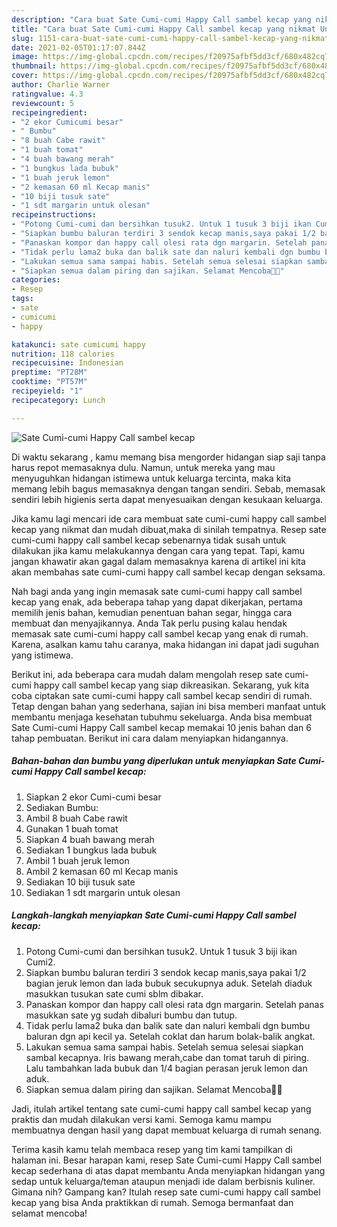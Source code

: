 ```yaml
---
description: "Cara buat Sate Cumi-cumi Happy Call sambel kecap yang nikmat Untuk Jualan"
title: "Cara buat Sate Cumi-cumi Happy Call sambel kecap yang nikmat Untuk Jualan"
slug: 1151-cara-buat-sate-cumi-cumi-happy-call-sambel-kecap-yang-nikmat-untuk-jualan
date: 2021-02-05T01:17:07.844Z
image: https://img-global.cpcdn.com/recipes/f20975afbf5dd3cf/680x482cq70/sate-cumi-cumi-happy-call-sambel-kecap-foto-resep-utama.jpg
thumbnail: https://img-global.cpcdn.com/recipes/f20975afbf5dd3cf/680x482cq70/sate-cumi-cumi-happy-call-sambel-kecap-foto-resep-utama.jpg
cover: https://img-global.cpcdn.com/recipes/f20975afbf5dd3cf/680x482cq70/sate-cumi-cumi-happy-call-sambel-kecap-foto-resep-utama.jpg
author: Charlie Warner
ratingvalue: 4.3
reviewcount: 5
recipeingredient:
- "2 ekor Cumicumi besar"
- " Bumbu"
- "8 buah Cabe rawit"
- "1 buah tomat"
- "4 buah bawang merah"
- "1 bungkus lada bubuk"
- "1 buah jeruk lemon"
- "2 kemasan 60 ml Kecap manis"
- "10 biji tusuk sate"
- "1 sdt margarin untuk olesan"
recipeinstructions:
- "Potong Cumi-cumi dan bersihkan tusuk2. Untuk 1 tusuk 3 biji ikan Cumi2."
- "Siapkan bumbu baluran terdiri 3 sendok kecap manis,saya pakai 1/2 bagian jeruk lemon dan lada bubuk secukupnya aduk. Setelah diaduk masukkan tusukan sate cumi sblm dibakar."
- "Panaskan kompor dan happy call olesi rata dgn margarin. Setelah panas masukkan sate yg sudah dibaluri bumbu dan tutup."
- "Tidak perlu lama2 buka dan balik sate dan naluri kembali dgn bumbu baluran dgn api kecil ya. Setelah coklat dan harum bolak-balik angkat."
- "Lakukan semua sama sampai habis. Setelah semua selesai siapkan sambal kecapnya. Iris bawang merah,cabe dan tomat taruh di piring. Lalu tambahkan lada bubuk dan 1/4 bagian perasan jeruk lemon dan aduk."
- "Siapkan semua dalam piring dan sajikan. Selamat Mencoba🙏🙏"
categories:
- Resep
tags:
- sate
- cumicumi
- happy

katakunci: sate cumicumi happy 
nutrition: 118 calories
recipecuisine: Indonesian
preptime: "PT28M"
cooktime: "PT57M"
recipeyield: "1"
recipecategory: Lunch

---
```



![Sate Cumi-cumi Happy Call sambel kecap](https://img-global.cpcdn.com/recipes/f20975afbf5dd3cf/680x482cq70/sate-cumi-cumi-happy-call-sambel-kecap-foto-resep-utama.jpg)

Di waktu  sekarang , kamu memang bisa mengorder hidangan siap saji tanpa harus repot memasaknya dulu. Namun, untuk mereka yang mau menyuguhkan hidangan istimewa untuk keluarga tercinta, maka kita memang lebih bagus memasaknya dengan tangan sendiri. Sebab, memasak sendiri lebih higienis serta dapat menyesuaikan dengan kesukaan keluarga.

Jika kamu lagi mencari ide cara membuat sate cumi-cumi happy call sambel kecap yang nikmat dan mudah dibuat,maka di sinilah tempatnya. Resep sate cumi-cumi happy call sambel kecap  sebenarnya tidak susah untuk dilakukan jika kamu melakukannya dengan cara yang tepat. Tapi, kamu jangan khawatir akan gagal dalam memasaknya 
karena di artikel ini kita akan membahas sate cumi-cumi happy call sambel kecap dengan seksama.  



Nah bagi anda yang ingin memasak sate cumi-cumi happy call sambel kecap yang enak, ada beberapa tahap yang dapat dikerjakan, pertama memilih jenis bahan, kemudian penentuan bahan segar, hingga cara membuat dan menyajikannya. Anda Tak perlu pusing kalau hendak memasak sate cumi-cumi happy call sambel kecap yang enak di rumah. Karena, asalkan kamu  tahu caranya, maka hidangan ini dapat jadi suguhan yang istimewa.

Berikut ini, ada beberapa cara mudah dalam mengolah resep sate cumi-cumi happy call sambel kecap yang siap dikreasikan. Sekarang, yuk kita coba ciptakan sate cumi-cumi happy call sambel kecap sendiri di rumah. Tetap dengan bahan yang sederhana, sajian ini bisa memberi manfaat untuk membantu menjaga kesehatan tubuhmu sekeluarga. Anda bisa membuat Sate Cumi-cumi Happy Call sambel kecap memakai 10 jenis bahan dan 6 tahap pembuatan. Berikut ini cara dalam menyiapkan hidangannya.

<!--inarticleads1-->

##### Bahan-bahan dan bumbu yang diperlukan untuk menyiapkan Sate Cumi-cumi Happy Call sambel kecap:

1. Siapkan 2 ekor Cumi-cumi besar
1. Sediakan  Bumbu:
1. Ambil 8 buah Cabe rawit
1. Gunakan 1 buah tomat
1. Siapkan 4 buah bawang merah
1. Sediakan 1 bungkus lada bubuk
1. Ambil 1 buah jeruk lemon
1. Ambil 2 kemasan 60 ml Kecap manis
1. Sediakan 10 biji tusuk sate
1. Sediakan 1 sdt margarin untuk olesan




<!--inarticleads2-->

##### Langkah-langkah menyiapkan Sate Cumi-cumi Happy Call sambel kecap:

1. Potong Cumi-cumi dan bersihkan tusuk2. Untuk 1 tusuk 3 biji ikan Cumi2.
1. Siapkan bumbu baluran terdiri 3 sendok kecap manis,saya pakai 1/2 bagian jeruk lemon dan lada bubuk secukupnya aduk. Setelah diaduk masukkan tusukan sate cumi sblm dibakar.
1. Panaskan kompor dan happy call olesi rata dgn margarin. Setelah panas masukkan sate yg sudah dibaluri bumbu dan tutup.
1. Tidak perlu lama2 buka dan balik sate dan naluri kembali dgn bumbu baluran dgn api kecil ya. Setelah coklat dan harum bolak-balik angkat.
1. Lakukan semua sama sampai habis. Setelah semua selesai siapkan sambal kecapnya. Iris bawang merah,cabe dan tomat taruh di piring. Lalu tambahkan lada bubuk dan 1/4 bagian perasan jeruk lemon dan aduk.
1. Siapkan semua dalam piring dan sajikan. Selamat Mencoba🙏🙏




Jadi, itulah artikel tentang  sate cumi-cumi happy call sambel kecap  yang praktis dan mudah dilakukan versi kami. Semoga kamu mampu membuatnya dengan hasil yang dapat membuat keluarga di rumah senang. 

Terima kasih kamu telah membaca resep yang tim kami tampilkan di halaman ini. Besar harapan kami, resep  Sate Cumi-cumi Happy Call sambel kecap sederhana di atas dapat membantu Anda menyiapkan hidangan yang sedap untuk keluarga/teman ataupun menjadi ide dalam berbisnis kuliner. Gimana nih? Gampang kan? Itulah resep sate cumi-cumi happy call sambel kecap yang bisa Anda praktikkan di rumah. Semoga bermanfaat dan selamat mencoba!

